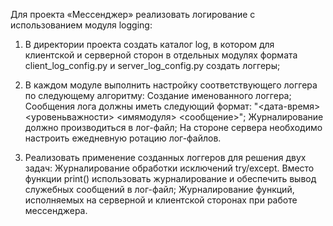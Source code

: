 Для проекта «Мессенджер» реализовать логирование с использованием модуля logging:

1. В директории проекта создать каталог log, в котором для клиентской и серверной сторон в отдельных модулях формата client_log_config.py и server_log_config.py создать логгеры;
2. В каждом модуле выполнить настройку соответствующего логгера по следующему алгоритму:
Создание именованного логгера;
Сообщения лога должны иметь следующий формат: "<дата-время> <уровеньважности> <имямодуля> <сообщение>";
Журналирование должно производиться в лог-файл;
На стороне сервера необходимо настроить ежедневную ротацию лог-файлов.

3. Реализовать применение созданных логгеров для решения двух задач:
Журналирование обработки исключений try/except. Вместо функции print() использовать журналирование и обеспечить вывод служебных сообщений в лог-файл;
Журналирование функций, исполняемых на серверной и клиентской сторонах при работе мессенджера.
   